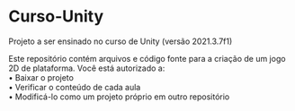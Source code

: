# Curso-Unity
Projeto a ser ensinado no curso de Unity (versão 2021.3.7f1)<br>

Este repositório contém arquivos e código fonte para a criação de um jogo 2D de plataforma. Você está autorizado a:<br>
• Baixar o projeto<br>
• Verificar o conteúdo de cada aula<br>
• Modificá-lo como um projeto próprio em outro repositório<br>
